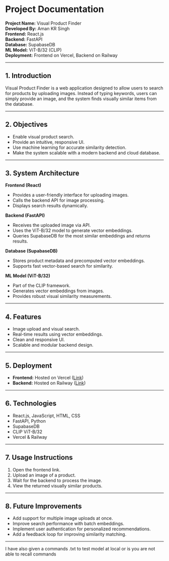 
# **Project Documentation** 

**Project Name:** Visual Product Finder  
**Developed By:** Aman KR Singh  
**Frontend:** React.js  
**Backend:** FastAPI  
**Database:** SupabaseDB  
**ML Model:** ViT-B/32 (CLIP)  
**Deployment:** Frontend on Vercel, Backend on Railway  

---

## **1. Introduction**
Visual Product Finder is a web application designed to allow users to search for products by uploading images. Instead of typing keywords, users can simply provide an image, and the system finds visually similar items from the database.

---

## **2. Objectives**
- Enable visual product search.
- Provide an intuitive, responsive UI.
- Use machine learning for accurate similarity detection.
- Make the system scalable with a modern backend and cloud database.

---

## **3. System Architecture**

**Frontend (React)**  
- Provides a user-friendly interface for uploading images.  
- Calls the backend API for image processing.  
- Displays search results dynamically.

**Backend (FastAPI)**  
- Receives the uploaded image via API.  
- Uses the ViT-B/32 model to generate vector embeddings.  
- Queries SupabaseDB for the most similar embeddings and returns results.

**Database (SupabaseDB)**  
- Stores product metadata and precomputed vector embeddings.  
- Supports fast vector-based search for similarity.

**ML Model (ViT-B/32)**  
- Part of the CLIP framework.  
- Generates vector embeddings from images.  
- Provides robust visual similarity measurements.

---

## **4. Features**
- Image upload and visual search.
- Real-time results using vector embeddings.
- Clean and responsive UI.
- Scalable and modular backend design.

---

## **5. Deployment**
- **Frontend:** Hosted on Vercel ([Link](https://visual-product-finder-w9i6-git-main-aman-psits-projects.vercel.app/))  
- **Backend:** Hosted on Railway ([Link](https://visualproductfinder-production.up.railway.app/search/image))  
---

## **6. Technologies**
- React.js, JavaScript, HTML, CSS
- FastAPI, Python
- SupabaseDB
- CLIP ViT-B/32
- Vercel & Railway

---

## **7. Usage Instructions**
1. Open the frontend link.  
2. Upload an image of a product.  
3. Wait for the backend to process the image.  
4. View the returned visually similar products.  

---

## **8. Future Improvements**
- Add support for multiple image uploads at once.  
- Improve search performance with batch embeddings.  
- Implement user authentication for personalized recommendations.  
- Add a feedback loop for improving similarity matching.  

---

I have also given a commands .txt to test model at local or is you are not able to recall commands

